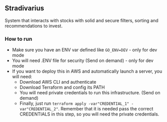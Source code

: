 ## Stradivarius
System that interacts with stocks with solid and secure filters, sorting and recommendations to invest.

 ### How to run
 * Make sure you have an ENV var defined like ```GO_ENV=DEV``` - only for dev mode
 * You will need .ENV file for security (Send on demand) - only for dev mode
 * If you want to deploy this in AWS and automatically launch a server, you will need:
   * Download AWS CLI and authenticate
   * Download Terraform and config its PATH
   * You will need private credentials to run this infrastructure. (Send on demand)
   * Finally, just run ```terraform apply -var"CREDENTIAL_1" -var"CREDENTIAL_2"```. Remember that it is needed pass the correct CREDENTIALS in this step, so you will need the private credentials.
